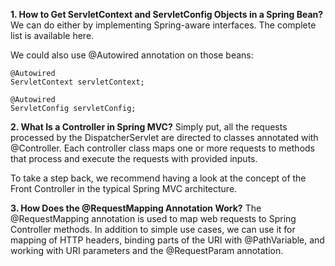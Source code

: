 **1. How to Get ServletContext and ServletConfig Objects in a Spring Bean?**
We can do either by implementing Spring-aware interfaces. The complete list is available here.

We could also use @Autowired annotation on those beans:

```
@Autowired
ServletContext servletContext;

@Autowired
ServletConfig servletConfig;
```

**2. What Is a Controller in Spring MVC?**
Simply put, all the requests processed by the DispatcherServlet are directed to classes annotated with @Controller. Each controller class maps one or more requests to methods that process and execute the requests with provided inputs.

To take a step back, we recommend having a look at the concept of the Front Controller in the typical Spring MVC architecture.

**3. How Does the @RequestMapping Annotation Work?**
The @RequestMapping annotation is used to map web requests to Spring Controller methods. In addition to simple use cases, we can use it for mapping of HTTP headers, binding parts of the URI with @PathVariable, and working with URI parameters and the @RequestParam annotation.
